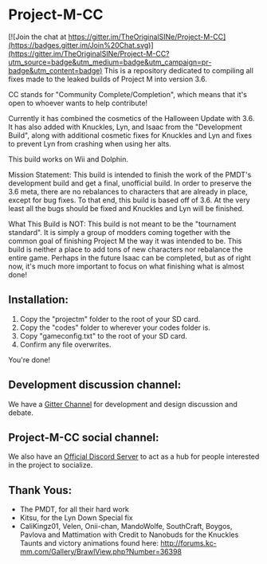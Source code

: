 # Project-M-CC

[![Join the chat at https://gitter.im/TheOriginalSINe/Project-M-CC](https://badges.gitter.im/Join%20Chat.svg)](https://gitter.im/TheOriginalSINe/Project-M-CC?utm_source=badge&utm_medium=badge&utm_campaign=pr-badge&utm_content=badge)
This is a repository dedicated to compiling all fixes made to the leaked builds of Project M into version 3.6.

CC stands for "Community Complete/Completion", which means that it's open to whoever wants to help contribute!

Currently it has combined the cosmetics of the Halloween Update with 3.6. It has also added with Knuckles, Lyn, and Isaac from the "Development Build", along with additional cosmetic fixes for Knuckles and Lyn and fixes to prevent Lyn from crashing when using her alts.

This build works on Wii and Dolphin.

Mission Statement: This build is intended to finish the work of the PMDT's development build and get a final, unofficial build. In order to preserve the 3.6 meta, there are no rebalances to characters that are already in place, except for bug fixes. To that end, this build is based off of 3.6. At the very least all the bugs should be fixed and Knuckles and Lyn will be finished.

What This Build is NOT: This build is not meant to be the "tournament standard". It is simply a group of modders coming together with the common goal of finishing Project M the way it was intended to be. This build is neither a place to add tons of new characters nor rebalance the entire game. Perhaps in the future Isaac can be completed, but as of right now, it's much more important to focus on what finishing what is almost done!

## Installation:

1. Copy the "projectm" folder to the root of your SD card.
2. Copy the "codes" folder to wherever your codes folder is.
3. Copy "gameconfig.txt" to the root of your SD card.
4. Confirm any file overwrites.

You're done!

## Development discussion channel: 

We have a [Gitter Channel](https://gitter.im/TheOriginalSINe/Project-M-CC#) for development and design discussion and debate.

## Project-M-CC social channel:

We also have an [Official Discord Server](https://discord.gg/0gfdMUkajXaUVpzF) to act as a hub for people interested in the project to socialize.

## Thank Yous:
* The PMDT, for all their hard work
* Kitsu, for the Lyn Down Special fix
* CaliKingz01, Velen, Onii-chan, MandoWolfe, SouthCraft, Boygos, Pavlova and Mattimation with Credit to Nanobuds for the Knuckles Taunts and victory animations found here: http://forums.kc-mm.com/Gallery/BrawlView.php?Number=36398
